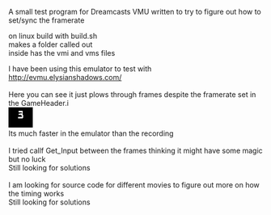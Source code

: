 A small test program for Dreamcasts VMU written to try to figure out how to set/sync the framerate


on linux build with build.sh<br>
makes a folder called out<br>
inside has the vmi and vms files<br>

I have been using this emulator to test with<br>
http://evmu.elysianshadows.com/
<br><br>
Here you can see it just plows through frames despite the framerate set in the GameHeader.i<br>
![Alt text](data/playback.gif?raw=true "playback")
<br>
Its much faster in the emulator than the recording
<br><br>
I tried callf Get_Input between the frames thinking it might have some magic but no luck
<br>
Still looking for solutions
<br><br>
I am looking for source code for different movies to figure out more on how the timing works<br>
Still looking for solutions<br>
